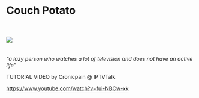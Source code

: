 # <b>Couch Potato</b><br><br>
<img src="http://s27.postimg.org/3x30gyjqb/potato1.png"><br><br><br>
<i>"a lazy person who watches a lot of television and does not have an active life"</i>





TUTORIAL VIDEO by Cronicpain @ IPTVTalk

https://www.youtube.com/watch?v=fui-NBCw-xk
